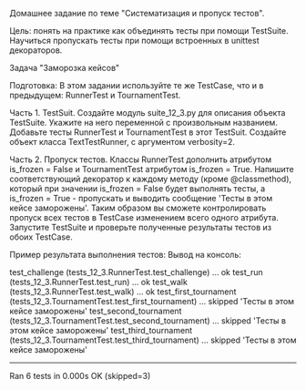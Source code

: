 Домашнее задание по теме "Систематизация и пропуск тестов".

Цель: понять на практике как объединять тесты при помощи TestSuite. 
Научиться пропускать тесты при помощи встроенных в unittest декораторов.

Задача "Заморозка кейсов"

Подготовка:
В этом задании используйте те же TestCase, что и в предыдущем: RunnerTest и TournamentTest.

Часть 1. TestSuit.
Создайте модуль suite_12_3.py для описания объекта TestSuite. Укажите на него переменной с произвольным названием.
Добавьте тесты RunnerTest и TournamentTest в этот TestSuit.
Создайте объект класса TextTestRunner, с аргументом verbosity=2.

Часть 2. Пропуск тестов.
Классы RunnerTest дополнить атрибутом is_frozen = False и TournamentTest атрибутом is_frozen = True.
Напишите соответствующий декоратор к каждому методу (кроме @classmethod), который при значении is_frozen = False будет выполнять тесты, а is_frozen = True - пропускать и выводить сообщение 'Тесты в этом кейсе заморожены'.
Таким образом вы сможете контролировать пропуск всех тестов в TestCase изменением всего одного атрибута.
Запустите TestSuite и проверьте полученные результаты тестов из обоих TestCase.

Пример результата выполнения тестов:
Вывод на консоль:

test_challenge (tests_12_3.RunnerTest.test_challenge) ... ok
test_run (tests_12_3.RunnerTest.test_run) ... ok
test_walk (tests_12_3.RunnerTest.test_walk) ... ok
test_first_tournament (tests_12_3.TournamentTest.test_first_tournament) ... skipped 'Тесты в этом кейсе заморожены'
test_second_tournament (tests_12_3.TournamentTest.test_second_tournament) ... skipped 'Тесты в этом кейсе заморожены'
test_third_tournament (tests_12_3.TournamentTest.test_third_tournament) ... skipped 'Тесты в этом кейсе заморожены'

----------------------------------------------------------------------
Ran 6 tests in 0.000s OK (skipped=3)
